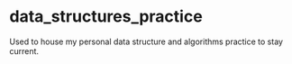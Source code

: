 # data_structures_practice
Used to house my personal data structure and algorithms practice to stay current.
